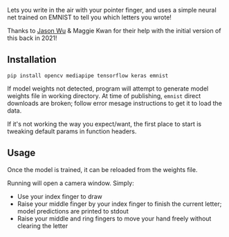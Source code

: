 Lets you write in the air with your pointer finger, and uses a simple neural net trained on EMNIST to tell you which letters you wrote!

Thanks to [Jason Wu](https://github.com/abstractlegwear) & Maggie Kwan for their help with the initial version of this back in 2021!

## Installation
`pip install opencv mediapipe tensorflow keras emnist`

If model weights not detected, program will attempt to generate model weights file in working directory. At time of publishing, `emnist` direct downloads are broken; follow error mesage instructions to get it to load the data.

If it's not working the way you expect/want, the first place to start is tweaking default params in function headers.

## Usage
Once the model is trained, it can be reloaded from the weights file.

Running will open a camera window. Simply:
- Use your index finger to draw
- Raise your middle finger by your index finger to finish the current letter; model predictions are printed to stdout
- Raise your middle and ring fingers to move your hand freely without clearing the letter